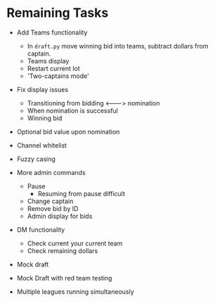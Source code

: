 # Remaining Tasks

- Add Teams functionality
    * In `draft.py` move winning bid into teams, subtract dollars from captain.
    * Teams display
    * Restart current lot
    * 'Two-captains mode'

- Fix display issues
    * Transitioning from bidding <---> nomination
    * When nomination is successful
    * Winning bid

- Optional bid value upon nomination

- Channel whitelist 

- Fuzzy casing

- More admin commands
    * Pause
        * Resuming from pause difficult
    * Change captain
    * Remove bid by ID
    * Admin display for bids

- DM functionality
    * Check current your current team
    * Check remaining dollars

- Mock draft

- Mock Draft with red team testing

- Multiple leagues running simultaneously

